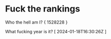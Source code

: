# Fuck the rankings

Who the hell am I?
{ 1528228 }

What fucking year is it?
[ 2024-01-18T16:30:26Z ]
